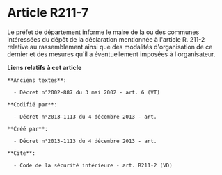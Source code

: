 # Article R211-7

Le préfet de département informe le maire de la ou des communes intéressées du dépôt de la déclaration mentionnée à l'article
R. 211-2 relative au rassemblement ainsi que des modalités d'organisation de ce dernier et des mesures qu'il a éventuellement
imposées à l'organisateur.

**Liens relatifs à cet article**

	**Anciens textes**:

	  - Décret n°2002-887 du 3 mai 2002 - art. 6 (VT)

	**Codifié par**:

	  - Décret n°2013-1113 du 4 décembre 2013 - art.

	**Créé par**:

	  - Décret n°2013-1113 du 4 décembre 2013 - art.

	**Cite**:

	  - Code de la sécurité intérieure - art. R211-2 (VD)

